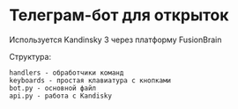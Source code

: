 # Телеграм-бот для открыток

Используется Kandinsky 3 через платформу FusionBrain

Структура:
```
handlers - обработчики команд
keyboards - простая клавиатура с кнопками
bot.py - основной файл
api.py - работа с Kandisky
```

